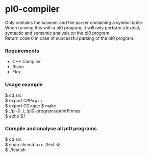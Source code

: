 # pl0-compiler
Only contains the scanner and the parser containing a symbol table.  
When running this with a pl0 program, it will only perform a lexical, syntactic and semantic analysis on the pl0 program.  
Return code 0 in case of successful parsing of the pl0 program.

### Requirements
- C++ Compiler
- Bison
- Flex

### Usage example
$ cd src  
$ export CPP=g++  
$ export CC=gcc
$ make  
$ ./pl-0 ./../pl0-programs/printPrimes  
$ echo $?  

### Compile and analyse all pl0 programs
$ cd src  
$ sudo chmod u+x ./test.sh  
$ ./test.sh  

